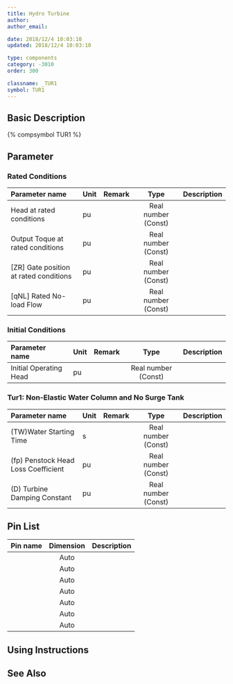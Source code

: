 ```yaml
---
title: Hydro Turbine
author:
author_email:

date: 2018/12/4 10:03:10
updated: 2018/12/4 10:03:10

type: components
category: -3010
order: 300

classname: _TUR1
symbol: TUR1
---
```


## Basic Description

{% compsymbol TUR1 %}

## Parameter

### Rated Conditions

| Parameter name                           | Unit | Remark |        Type         | Description |
| :--------------------------------------- | :--- | :----- | :-----------------: | :---------- |
| Head at rated conditions                 | pu   |        | Real number (Const) |             |
| Output Toque at rated conditions         | pu   |        | Real number (Const) |             |
| \[ZR\] Gate position at rated conditions | pu   |        | Real number (Const) |             |
| \[qNL\] Rated No-load Flow               | pu   |        | Real number (Const) |             |

### Initial Conditions

| Parameter name         | Unit | Remark |        Type         | Description |
| :--------------------- | :--- | :----- | :-----------------: | :---------- |
| Initial Operating Head | pu   |        | Real number (Const) |             |

### Tur1: Non-Elastic Water Column and No Surge Tank

| Parameter name                      | Unit | Remark |        Type         | Description |
| :---------------------------------- | :--- | :----- | :-----------------: | :---------- |
| (TW)Water Starting Time             | s    |        | Real number (Const) |             |
| (fp) Penstock Head Loss Coefficient | pu   |        | Real number (Const) |             |
| (D) Turbine Damping Constant        | pu   |        | Real number (Const) |             |

## Pin List

| Pin name | Dimension | Description |
| :------- | :-------: | :---------- |
|          |   Auto    |             |
|          |   Auto    |             |
|          |   Auto    |             |
|          |   Auto    |             |
|          |   Auto    |             |
|          |   Auto    |             |
|          |   Auto    |             |

## Using Instructions

## See Also
